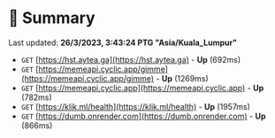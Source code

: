 # 📖 Summary
Last updated: **26/3/2023, 3:43:24 PTG "Asia/Kuala_Lumpur"**

- `GET` [https://hst.aytea.ga](https://hst.aytea.ga) - **Up** (692ms)
- `GET` [https://memeapi.cyclic.app/gimme](https://memeapi.cyclic.app/gimme) - **Up** (1269ms)
- `GET` [https://memeapi.cyclic.app](https://memeapi.cyclic.app) - **Up** (782ms)
- `GET` [https://klik.ml/health](https://klik.ml/health) - **Up** (1957ms)
- `GET` [https://dumb.onrender.com](https://dumb.onrender.com) - **Up** (866ms)
